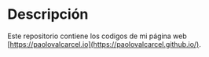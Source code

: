 # Descripción
Este repositorio contiene los codigos de mi página web [https://paolovalcarcel.io](https://paolovalcarcel.github.io/).
